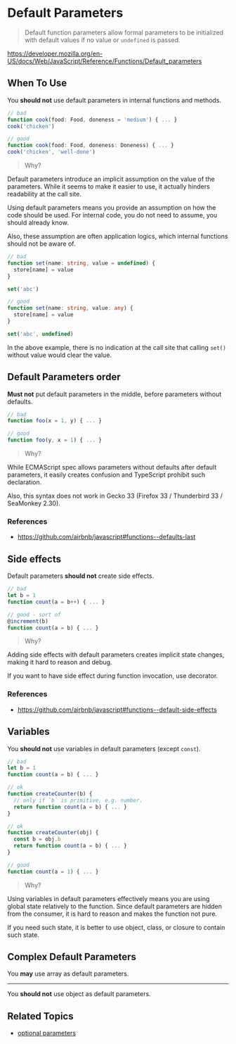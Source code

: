 # Default Parameters

> Default function parameters allow formal parameters to be initialized with default values if no value or `undefined` is passed.

<https://developer.mozilla.org/en-US/docs/Web/JavaScript/Reference/Functions/Default_parameters>

## When To Use

You **should not** use default parameters in internal functions and methods.

```ts
// bad
function cook(food: Food, doneness = 'medium') { ... }
cook('chicken')

// good
function cook(food: Food, doneness: Doneness) { ... }
cook('chicken', 'well-done')
```

> Why?

Default parameters introduce an implicit assumption on the value of the parameters.
While it seems to make it easier to use,
it actually hinders readability at the call site.

Using default parameters means you provide an assumption on how the code should be used.
For internal code, you do not need to assume, you should already know.

Also, these assumption are often application logics,
which internal functions should not be aware of.

```ts
// bad
function set(name: string, value = undefined) {
  store[name] = value
}

set('abc')

// good
function set(name: string, value: any) {
  store[name] = value
}

set('abc', undefined)
```

In the above example, there is no indication at the call site that calling `set()` without value would clear the value.

## Default Parameters order

**Must not** put default parameters in the middle, before parameters without defaults.

```ts
// bad
function foo(x = 1, y) { ... }

// good
function foo(y, x = 1) { ... }
```

> Why?

While ECMAScript spec allows parameters without defaults after default parameters,
it easily creates confusion and TypeScript prohibit such declaration.

Also, this syntax does not work in Gecko 33 (Firefox 33 / Thunderbird 33 / SeaMonkey 2.30).

### References

- <https://github.com/airbnb/javascript#functions--defaults-last>

## Side effects

Default parameters **should not** create side effects.

```js
// bad
let b = 1
function count(a = b++) { ... }

// good - sort of
@increment(b)
function count(a = b) { ... }
```

> Why?

Adding side effects with default parameters creates implicit state changes,
making it hard to reason and debug.

If you want to have side effect during function invocation, use decorator.

### References

- <https://github.com/airbnb/javascript#functions--default-side-effects>

## Variables

You **should not** use variables in default parameters (except `const`).

```js
// bad
let b = 1
function count(a = b) { ... }

// ok
function createCounter(b) {
  // only if `b` is primitive, e.g. number.
  return function count(a = b) { ... }
}

// ok
function createCounter(obj) {
  const b = obj.b
  return function count(a = b) { ... }
}

// good
function count(a = 1) { ... }
```

> Why?

Using variables in default parameters effectively means you are using global state relatively to the function.
Since default parameters are hidden from the consumer,
it is hard to reason and makes the function not pure.

If you need such state, it is better to use object, class, or closure to contain such state.

## Complex Default Parameters

You **may** use array as default parameters.

---

You **should not** use object as default parameters.

## Related Topics

- [optional parameters](/pages/03-typescript-syntax/optional-parameters.md)
